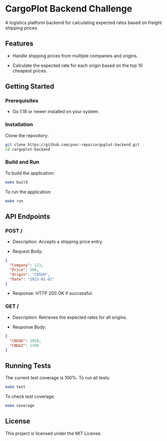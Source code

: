 # CargoPlot Backend Challenge

A logistics platform backend for calculating expected rates based on freight shipping prices.

## Features

- Handle shipping prices from multiple companies and origins.

- Calculate the expected rate for each origin based on the top 10 cheapest prices.

## Getting Started

### Prerequisites

- Go 1.18 or newer installed on your system.

### Installation

Clone the repository:

```bash
git clone https://github.com/your-repo/cargoplot-backend.git
cd cargoplot-backend
```

### Build and Run

To build the application:

```bash
make build
```

To run the application:

```bash
make run
```

## API Endpoints

### POST /

- Description: Accepts a shipping price entry.

- Request Body:

```json
{
  "Company": 123,
  "Price": 500,
  "Origin": "CNSGH",
  "Date": "2023-01-01"
}
```

- Response: HTTP 200 OK if successful.

### GET /

- Description: Retrieves the expected rates for all origins.

- Response Body:

```json
{
  "CNSGH": 1050,
  "CNGGZ": 1100
}
```

## Running Tests

The current test coverage is 100%.
To run all tests:

```bash
make test
```

To check test coverage:

```bash
make coverage
```

## License

This project is licensed under the MIT License.

